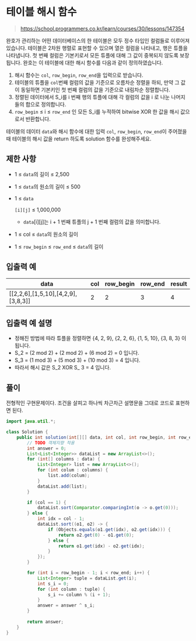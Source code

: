 # 테이블 해시 함수

> https://school.programmers.co.kr/learn/courses/30/lessons/147354

완호가 관리하는 어떤 데이터베이스의 한 테이블은 모두 정수 타입인 컬럼들로 이루어져 있습니다. 테이블은 2차원 행렬로 표현할 수 있으며 열은 컬럼을 나타내고, 행은 튜플을 나타냅니다.
첫 번째 컬럼은 기본키로서 모든 튜플에 대해 그 값이 중복되지 않도록 보장됩니다. 완호는 이 테이블에 대한 해시 함수를 다음과 같이 정의하였습니다.

1. 해시 함수는 `col`, `row_begin`, `row_end`을 입력으로 받습니다.
2. 테이블의 튜플을 `col`번째 컬럼의 값을 기준으로 오름차순 정렬을 하되, 만약 그 값이 동일하면 기본키인 첫 번째 컬럼의 값을 기준으로 내림차순 정렬합니다.
3. 정렬된 데이터에서 S_i를 i 번째 행의 튜플에 대해 각 컬럼의 값을 i 로 나눈 나머지들의 합으로 정의합니다.
4. `row_begin` ≤ i ≤ `row_end` 인 모든 S_i를 누적하여 bitwise XOR 한 값을 해시 값으로서 반환합니다.

테이블의 데이터 `data`와 해시 함수에 대한 입력 `col`, `row_begin`, `row_end`이 주어졌을 때 테이블의 해시 값을 return 하도록 solution 함수를 완성해주세요.

## 제한 사항

- 1 ≤ `data`의 길이 ≤ 2,500

- 1 ≤ `data`의 원소의 길이 ≤ 500

- 1 ≤ `data`

  `[i][j]` ≤ 1,000,000

  - `data`[i][j]는 i + 1 번째 튜플의 j + 1 번째 컬럼의 값을 의미합니다.

- 1 ≤ col ≤ `data`의 원소의 길이

- 1 ≤ `row_begin` ≤ `row_end` ≤ `data`의 길이

## 입출력 예

| data                               | col  | row_begin | row_end | result |
| ---------------------------------- | ---- | --------- | ------- | ------ |
| [[2,2,6],[1,5,10],[4,2,9],[3,8,3]] | 2    | 2         | 3       | 4      |

## 입출력 예 설명

- 정해진 방법에 따라 튜플을 정렬하면 {4, 2, 9}, {2, 2, 6}, {1, 5, 10}, {3, 8, 3} 이 됩니다.
- S_2 = (2 mod 2) + (2 mod 2) + (6 mod 2) = 0 입니다.
- S_3 = (1 mod 3) + (5 mod 3) + (10 mod 3) = 4 입니다.
- 따라서 해시 값은 S_2 XOR S_ 3 = 4 입니다.

## 풀이

전형적인 구현문제이다. 조건을 살피고 하나씩 차근차근 설명문을 그대로 코드로 표현하면 된다.

```java
import java.util.*;

class Solution {
    public int solution(int[][] data, int col, int row_begin, int row_end) {
        // TODO 객체지향 적용
        int answer = 0;
        List<List<Integer>> dataList = new ArrayList<>();
        for (int[] columns : data) {
            List<Integer> list = new ArrayList<>();
            for (int colum : columns) {
                list.add(colum);
            }
            dataList.add(list);
        }

        if (col == 1) {
            dataList.sort(Comparator.comparingInt(o -> o.get(0)));
        } else {
            int idx = col - 1;
			dataList.sort((o1, o2) -> {
				if (Objects.equals(o1.get(idx), o2.get(idx))) {
					return o2.get(0) - o1.get(0);
				} else {
					return o1.get(idx) - o2.get(idx);
				}
			});
		}

        for (int i = row_begin - 1; i < row_end; i++) {
            List<Integer> tuple = dataList.get(i);
            int s_i = 0;
            for (int column : tuple) {
                s_i += column % (i + 1);
            }
            answer = answer ^ s_i;
        }
        
        return answer;
    }
}